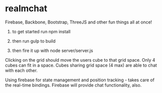 # realmchat
Firebase, Backbone, Bootstrap, ThreeJS and other fun things all at once!

1. to get started run npm install

2. then run gulp to build

3. then fire it up with node server/server.js

Clicking on the grid should move the users cube to that grid space. Only 4 cubes can fit in a space. Cubes sharing grid space (4 max) are able to chat with each other.

Using firebase for state management and position tracking - takes care of the real-time bindings. Firebase will provide chat functionality, also.
